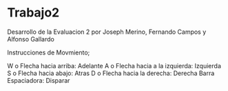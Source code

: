 # Trabajo2
Desarrollo de la Evaluacion 2 por Joseph Merino, Fernando Campos y Alfonso Gallardo

Instrucciones de Movmiento;

W o Flecha hacia arriba: Adelante
A o Flecha hacia a la izquierda: Izquierda
S o Flecha hacia abajo: Atras
D o Flecha hacia la derecha: Derecha
Barra Espaciadora: Disparar
